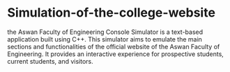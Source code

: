 # Simulation-of-the-college-website
the Aswan Faculty of Engineering Console Simulator is a text-based application built using C++. This simulator aims to emulate the main sections and functionalities of the official website of the Aswan Faculty of Engineering. It provides an interactive experience for prospective students, current students, and visitors.
